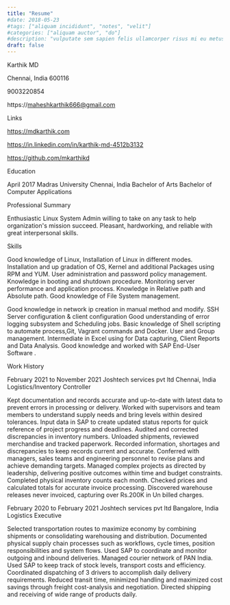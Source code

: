 ```yaml
---
title: "Resume"
#date: 2018-05-23
#tags: ["aliquam incididunt", "notes", "velit"]
#categories: ["aliquam auctor", "do"]
#description: "vulputate sem sapien felis ullamcorper risus mi eu metus integer posuere fermentum"
draft: false
---
```


Karthik MD

Chennai, India 600116

<a>9003220854</a>

<a>https://maheshkarthik666@gmail.com</a>

Links

<a>https://mdkarthik.com</a> 

<a>https://in.linkedin.com/in/karthik-md-4512b3132</a>
 
<a>https://github.com/mkarthikd</a> 

Education

April 2017 Madras University Chennai, India
Bachelor of Arts Bachelor of Computer Applications 

Professional Summary

Enthusiastic Linux System Admin willing to take on any task to help organization's mission succeed. Pleasant, hardworking, and reliable with great interpersonal skills.

Skills

Good knowledge of Linux, Installation of Linux in different modes.
Installation and up gradation of OS, Kernel and additional Packages using RPM and YUM.
User administration and password policy management.
Knowledge in booting and shutdown procedure.
Monitoring server performance and application process.
Knowledge in Relative path and Absolute path.
Good knowledge of File System management.

Good knowledge in network ip creation in manual method and modify.
SSH Server configuration & client configuration
Good understanding of error logging subsystem and Scheduling jobs.
Basic knowledge of Shell scripting to automate process,Git, Vagrant commands and Docker.
User and Group management.
Intermediate in Excel using for Data capturing, Client Reports and Data Analysis.
Good knowledge and worked with SAP End-User Software .

Work History

February 2021 to November 2021
Joshtech services pvt ltd Chennai, India
Logistics/Inventory Controller    

Kept documentation and records accurate and up-to-date with latest data to prevent errors in processing or delivery.
Worked with supervisors and team members to understand supply needs and bring levels within desired tolerances.
Input data in SAP to create updated status reports for quick reference of project progress and deadlines.
Audited and corrected discrepancies in inventory numbers.
Unloaded shipments, reviewed merchandise and tracked paperwork.
Recorded information, shortages and discrepancies to keep records current and accurate.
Conferred with managers, sales teams and engineering personnel to revise plans and achieve demanding targets.
Managed complex projects as directed by leadership, delivering positive outcomes within time and budget constraints.
Completed physical inventory counts each month.
Checked prices and calculated totals for accurate invoice processing.
Discovered warehouse releases never invoiced, capturing over Rs.200K in Un billed charges.

February 2020 to February 2021
Joshtech services pvt ltd Bangalore, India
Logistics Executive    

Selected transportation routes to maximize economy by combining shipments or consolidating warehousing and distribution.
Documented physical supply chain processes such as workflows, cycle times, position responsibilities and system flows.
Used SAP to coordinate and monitor outgoing and inbound deliveries.
Managed courier network of PAN India.
Used SAP to keep track of stock levels, transport costs and efficiency.
Coordinated dispatching of 3 drivers to accomplish daily delivery requirements.
Reduced transit time, minimized handling and maximized cost savings through freight cost-analysis and negotiation.
Directed shipping and receiving of wide range of products daily.
